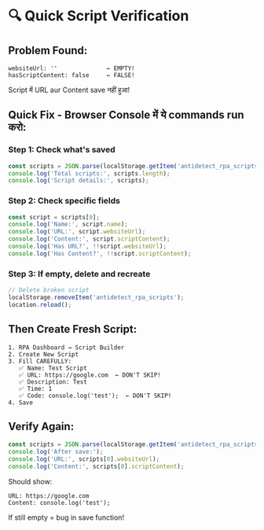 # 🔍 Quick Script Verification

## Problem Found:
```
websiteUrl: ''              ← EMPTY!
hasScriptContent: false     ← FALSE!
```

Script में URL aur Content save नहीं हुआ!

## Quick Fix - Browser Console में ये commands run करो:

### Step 1: Check what's saved
```javascript
const scripts = JSON.parse(localStorage.getItem('antidetect_rpa_scripts') || '[]');
console.log('Total scripts:', scripts.length);
console.log('Script details:', scripts);
```

### Step 2: Check specific fields
```javascript
const script = scripts[0];
console.log('Name:', script.name);
console.log('URL:', script.websiteUrl);
console.log('Content:', script.scriptContent);
console.log('Has URL?', !!script.websiteUrl);
console.log('Has Content?', !!script.scriptContent);
```

### Step 3: If empty, delete and recreate
```javascript
// Delete broken script
localStorage.removeItem('antidetect_rpa_scripts');
location.reload();
```

## Then Create Fresh Script:
```
1. RPA Dashboard → Script Builder
2. Create New Script
3. Fill CAREFULLY:
   ✅ Name: Test Script
   ✅ URL: https://google.com  ← DON'T SKIP!
   ✅ Description: Test
   ✅ Time: 1
   ✅ Code: console.log('test');  ← DON'T SKIP!
4. Save
```

## Verify Again:
```javascript
const scripts = JSON.parse(localStorage.getItem('antidetect_rpa_scripts'));
console.log('After save:');
console.log('URL:', scripts[0].websiteUrl);
console.log('Content:', scripts[0].scriptContent);
```

Should show:
```
URL: https://google.com
Content: console.log('test');
```

If still empty = bug in save function!
